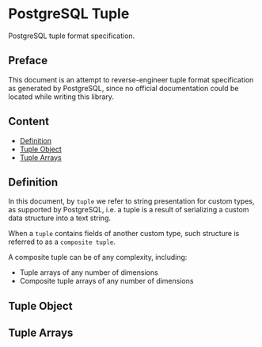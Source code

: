# PostgreSQL Tuple

PostgreSQL tuple format specification.

## Preface

This document is an attempt to reverse-engineer tuple format specification as generated by PostgreSQL,
since no official documentation could be located while writing this library.

## Content

* [Definition](#definition)
* [Tuple Object](#tuple-object)
* [Tuple Arrays](#tuple-array)

## Definition

In this document, by `tuple` we refer to string presentation for custom types, as supported by PostgreSQL,
i.e. a tuple is a result of serializing a custom data structure into a text string. 

When a `tuple` contains fields of another custom type, such structure is referred to as a `composite tuple`. 

A composite tuple can be of any complexity, including:

* Tuple arrays of any number of dimensions
* Composite tuple arrays of any number of dimensions

## Tuple Object



## Tuple Arrays

